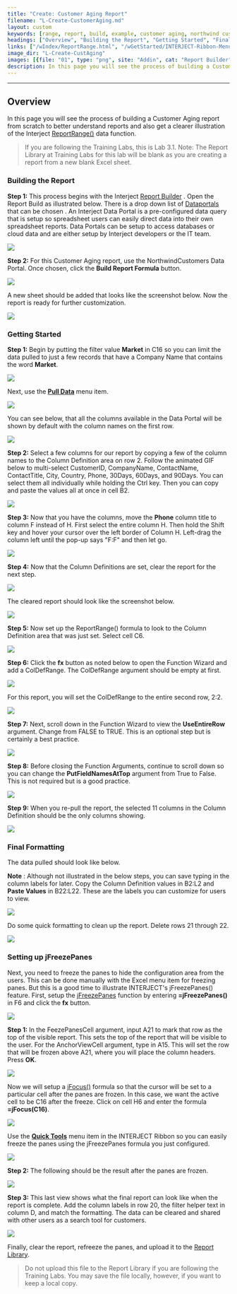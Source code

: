 ```yaml
---
title: "Create: Customer Aging Report"
filename: "L-Create-CustomerAging.md"
layout: custom
keywords: [range, report, build, example, customer aging, northwind customers, walkthrough]
headings: ["Overview", "Building the Report", "Getting Started", "Final Formatting", "Setting up jFreezePanes"]
links: ["/wIndex/ReportRange.html", "/wGetStarted/INTERJECT-Ribbon-Menu-Items.html#report-builder", "/wApps/Common-Dataportal-Index.html", "/wGetStarted/INTERJECT-Ribbon-Menu-Items.html#pull-data", "/wIndex/jFreezePanes.html", "/wIndex/jFocus.html", "/wGetStarted/INTERJECT-Ribbon-Menu-Items.html#quick-tools", "/wAbout/ReportLibraryLinks.html"]
image_dir: "L-Create-CustAging"
images: [{file: "01", type: "png", site: "Addin", cat: "Report Builder", sub: "", report: "", ribbon: "Simple", config: ""},{file: "02", type: "png", site: "Addin", cat: "Report Builder", sub: "", report: "NorthwindCustomers", ribbon: "Simple", config: ""},{file: "03", type: "png", site: "Addin", cat: "Report", sub: "", report: "", ribbon: "", config: "Yes"},{file: "08", type: "png", site: "Addin", cat: "Report", sub: "", report: "", ribbon: "", config: "Yes"},{file: "09", type: "png", site: "Addin", cat: "Pull Data", sub: "", report: "", ribbon: "Simple", config: "Yes"},{file: "10", type: "png", site: "Addin", cat: "Report", sub: "", report: "", ribbon: "", config: ""},{file: "11", type: "gif", site: "Excel", cat: "Right Click Menu", sub: "Copy & Paste", report: "", ribbon: "Simple", config: "Yes"},{file: "12", type: "png", site: "Addin", cat: "Report", sub: "", report: "", ribbon: "", config: "Yes"},{file: "13", type: "png", site: "Addin", cat: "Pull Data", sub: "", report: "", ribbon: "Simple", config: "Yes"},{file: "14", type: "png", site: "Addin", cat: "Report", sub: "", report: "", ribbon: "", config: "Yes"},{file: "15", type: "png", site: "Addin", cat: "Report", sub: "", report: "", ribbon: "", config: "Yes"},{file: "16", type: "png", site: "Excel", cat: "Function Wizard", sub: "", report: "", ribbon: "", config: "Yes"},{file: "17", type: "png", site: "Excel", cat: "Function Wizard", sub: "", report: "", ribbon: "", config: "Yes"},{file: "18", type: "png", site: "Excel", cat: "Function Wizard", sub: "", report: "", ribbon: "", config: "Yes"},{file: "19", type: "png", site: "Excel", cat: "Function Wizard", sub: "", report: "", ribbon: "", config: "Yes"},{file: "19", type: "png", site: "Excel", cat: "Function Wizard", sub: "", report: "", ribbon: "", config: "Yes"},{file: "21", type: "png", site: "Addin", cat: "Report", sub: "", report: "", ribbon: "", config: "Yes"},{file: "22", type: "png", site: "Excel", cat: "Right Click Menu", sub: "", report: "", ribbon: "", config: "Yes"},{file: "23", type: "png", site: "Addin", cat: "Report", sub: "", report: "", ribbon: "", config: "Yes"},{file: "24", type: "png", site: "Excel", cat: "Function Wizard", sub: "", report: "", ribbon: "", config: "Yes"},{file: "jFocusEntry", type: "png", site: "Addin", cat: "Report", sub: "", report: "", ribbon: "", config: "Yes"},{file: "25", type: "png", site: "Addin", cat: "Quick Tools", sub: "", report: "", ribbon: "", config: "Yes"},{file: "26", type: "png", site: "Addin", cat: "Report", sub: "", report: "", ribbon: "", config: ""},{file: "27", type: "png", site: "Addin", cat: "Report", sub: "", report: "", ribbon: "", config: ""}]
description: In this page you will see the process of building a Customer Aging report from scratch to better understand reports and also get a clearer illustration of the Interject Report Range data function
---
```

* * *

##  Overview

In this page you will see the process of building a Customer Aging report from scratch to better understand reports and also get a clearer illustration of the Interject [ReportRange()](/wIndex/ReportRange.html) data function.

<blockquote class=lab_info>
 If you are following the Training Labs, this is Lab 3.1. Note: The Report Library at Training Labs for this lab will be blank as you are creating a report from a new blank Excel sheet.
</blockquote>

###  Building the Report

**Step 1:** This process begins with the Interject [Report Builder](/wGetStarted/INTERJECT-Ribbon-Menu-Items.html#report-builder) . Open the Report Build as illustrated below. There is a drop down list of  [Dataportals](/wApps/Common-Dataportal-Index.html) that can be chosen  . An Interject Data Portal is a pre-configured data query that is setup so spreadsheet users can easily direct data into their own spreadsheet reports. Data Portals can be setup to access databases or cloud data and are either setup by Interject developers or the IT team.

![](/images/L-Create-CustAging/01.png)
<br>

**Step 2:** For this Customer Aging report, use the NorthwindCustomers Data Portal. Once chosen, click the **Build Report Formula** button.

![](/images/L-Create-CustAging/02.png)
<br>

A new sheet should be added that looks like the screenshot below. Now the report is ready for further customization.

![](/images/L-Create-CustAging/03.png)
<br>

###  Getting Started

**Step 1:** Begin by putting the filter value **Market** in C16 so you can limit the data pulled to just a few records that have a Company Name that contains the word **Market**.

![](/images/L-Create-CustAging/08.png)
<br>

Next, use the [**Pull Data**](/wGetStarted/INTERJECT-Ribbon-Menu-Items.html#pull-data) menu item.

![](/images/L-Create-CustAging/09.png)
<br>

You can see below, that all the columns available in the Data Portal will be shown by default with the column names on the first row.

![](/images/L-Create-CustAging/10.png)
<br>

**Step 2:** Select a few columns for our report by copying a few of the column names to the Column Definition area on row 2. Follow the animated GIF below to multi-select CustomerID, CompanyName, ContactName, ContactTitle, City, Country, Phone, 30Days, 60Days, and 90Days. You can select them all individually while holding the Ctrl key. Then you can copy and paste the values all at once in cell B2.

![](/images/L-Create-CustAging/11.gif)
<br>

**Step 3:** Now that you have the columns, move the **Phone** column title to column F instead of H. First select the entire column H. Then hold the Shift key and hover your cursor over the left border of Column H. Left-drag the column left until the pop-up says "F:F" and then let go.

![](/images/L-Create-CustAging/12.png)
<br>

**Step 4:** Now that the Column Definitions are set, clear the report for the next step.

![](/images/L-Create-CustAging/13.png)
<br>

The cleared report should look like the screenshot below.

![](/images/L-Create-CustAging/14.png)
<br>

**Step 5:** Now set up the ReportRange() formula to look to the Column Definition area that was just set. Select cell C6.

![](/images/L-Create-CustAging/15.png)
<br>

**Step 6:** Click the **fx** button as noted below to open the Function Wizard and add a ColDefRange. The ColDefRange argument should be empty at first.

![](/images/L-Create-CustAging/16.png)
<br>

For this report, you will set the ColDefRange to the entire second row, 2:2.

![](/images/L-Create-CustAging/17.png)
<br>

**Step 7:** Next, scroll down in the Function Wizard to view the **UseEntireRow** argument. Change from FALSE to TRUE. This is an optional step but is certainly a best practice.

![](/images/L-Create-CustAging/18.png)
<br>

**Step 8:** Before closing the Function Arguments, continue to scroll down so you can change the **PutFieldNamesAtTop** argument from True to False. This is not required but is a good practice.

![](/images/L-Create-CustAging/19.png)
<br>

**Step 9:** When you re-pull the report, the selected 11 columns in the Column Definition should be the only columns showing.

![](/images/L-Create-CustAging/19.png)
<br>

###  Final Formatting

The data pulled should look like below.

**Note** : Although not illustrated in the below steps, you can save typing in the column labels for later. Copy the Column Definition values in B2:L2 and **Paste Values** in B22:L22. These are the labels you can customize for users to view.

![](/images/L-Create-CustAging/21.png)
<br>

Do some quick formatting to clean up the report. Delete rows 21 through 22.

![](/images/L-Create-CustAging/22.png)
<br>

### Setting up jFreezePanes

Next, you need to freeze the panes to hide the configuration area from the users. This can be done manually with the Excel menu item for freezing panes. But this is a good time to illustrate INTERJECT's jFreezePanes() feature. First, setup the [jFreezePanes](/wIndex/jFreezePanes.html) function by entering **=jFreezePanes()** in F6 and click the **fx** button.

![](/images/L-Create-CustAging/23.png)
<br>

**Step 1:** In the FeezePanesCell argument, input A21 to mark that row as the top of the visible report. This sets the top of the report that will be visible to the user. For the AnchorViewCell argument, type in A15. This will set the row that will be frozen above A21, where you will place the column headers. Press **OK**.

![](/images/L-Create-CustAging/24.png)
<br>

Now we will setup a [jFocus()](/wIndex/jFocus.html) formula so that the cursor will be set to a particular cell after the panes are frozen. In this case, we want the active cell to be C16 after the freeze. Click on cell H6 and enter the formula **=jFocus(C16)**.

![](/images/L-Create-CustAging/jFocusEntry.png)
<br>

Use the [**Quick Tools**](/wGetStarted/INTERJECT-Ribbon-Menu-Items.html#quick-tools) menu item in the INTERJECT Ribbon so you can easily freeze the panes using the jFreezePanes formula you just configured.

![](/images/L-Create-CustAging/25.png)
<br>

**Step 2:** The following should be the result after the panes are frozen.
<br>

![](/images/L-Create-CustAging/26.png)
<br>

**Step 3:** This last view shows what the final report can look like when the report is complete. Add the column labels in row 20, the filter helper text in column D, and match the formatting. The data can be cleared and shared with other users as a search tool for customers.

![](/images/L-Create-CustAging/27.png)
<br>

Finally, clear the report, refreeze the panes, and upload it to the [Report Library](/wAbout/ReportLibraryLinks.html).

<blockquote class=lab_info>
 Do not upload this file to the Report Library if you are following the Training Labs. You may save the file locally, however, if you want to keep a local copy.
</blockquote>